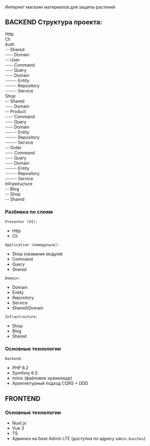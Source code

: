 Интернет магазин материалов для защиты растений

## BACKEND Структура проекта:
Http\
Cli\
Auth\
-- Shared\
---- Domain\
-- User\
---- Command\
---- Query\
---- Domain\
------ Entity\
------ Repository\
------ Service\
Shop\
-- Shared\
---- Domain\
-- Product\
---- Command\
---- Query\
---- Domain\
------ Entity\
------ Repository\
------ Service\
-- Order\
---- Command\
---- Query\
---- Domain\
------ Entity\
------ Repository\
------ Service\
Infrastructure\
-- Blog\
-- Shop\
-- Shared

### Разбивка по слоям

`Presenter (UI):`
- Http
- Cli

`Application (помодульно):`
- Shop (название модуля)
- Command
- Query
- Shared

`Domain:`
- Domain
- Entity
- Repository
- Service
- Shared\Domain

`Infrastructure:`
- Shop
- Blog
- Shared

### Основные технологии
`Backend:`
- PHP 8.2
- Symfony 6.3
- minio (файловое хранилище)
- Архитектурный подход CQRS + DDD

## FRONTEND
### Основные технологии
- Nuxt.js 
- Vue 3
- TS
- Админка на базе Admin LTE (доступна по адресу `admin.bunches`)